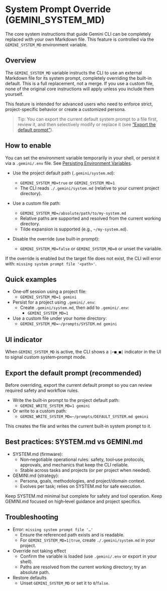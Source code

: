 # System Prompt Override (GEMINI_SYSTEM_MD)

The core system instructions that guide Gemini CLI can be completely replaced with your own Markdown file. This feature is controlled via the `GEMINI_SYSTEM_MD` environment variable.

## Overview

The `GEMINI_SYSTEM_MD` variable instructs the CLI to use an external Markdown file for its system prompt, completely overriding the built-in default. This is a full replacement, not a merge. If you use a custom file, none of the original core instructions will apply unless you include them yourself.

This feature is intended for advanced users who need to enforce strict, project-specific behavior or create a customized persona.

> Tip: You can export the current default system prompt to a file first, review it, and then selectively modify or replace it (see [“Export the default prompt”](#export-the-default-prompt-recommended)).

## How to enable

You can set the environment variable temporarily in your shell, or persist it via a `.gemini/.env` file. See [Persisting Environment Variables](../get-started/authentication.md#persisting-environment-variables).

- Use the project default path (`.gemini/system.md`):
  - `GEMINI_SYSTEM_MD=true` or `GEMINI_SYSTEM_MD=1`
  - The CLI reads `./.gemini/system.md` (relative to your current project directory).

- Use a custom file path:
  - `GEMINI_SYSTEM_MD=/absolute/path/to/my-system.md`
  - Relative paths are supported and resolved from the current working directory.
  - Tilde expansion is supported (e.g., `~/my-system.md`).

- Disable the override (use built‑in prompt):
  - `GEMINI_SYSTEM_MD=false` or `GEMINI_SYSTEM_MD=0` or unset the variable.

If the override is enabled but the target file does not exist, the CLI will error with: `missing system prompt file '<path>'`.

## Quick examples

- One‑off session using a project file:
  - `GEMINI_SYSTEM_MD=1 gemini`
- Persist for a project using `.gemini/.env`:
  - Create `.gemini/system.md`, then add to `.gemini/.env`:
    - `GEMINI_SYSTEM_MD=1`
- Use a custom file under your home directory:
  - `GEMINI_SYSTEM_MD=~/prompts/SYSTEM.md gemini`

## UI indicator

When `GEMINI_SYSTEM_MD` is active, the CLI shows a `|⌐■_■|` indicator in the UI to signal custom system‑prompt mode.

## Export the default prompt (recommended)

Before overriding, export the current default prompt so you can review required safety and workflow rules.

- Write the built‑in prompt to the project default path:
  - `GEMINI_WRITE_SYSTEM_MD=1 gemini`
- Or write to a custom path:
  - `GEMINI_WRITE_SYSTEM_MD=~/prompts/DEFAULT_SYSTEM.md gemini`

This creates the file and writes the current built‑in system prompt to it.

## Best practices: SYSTEM.md vs GEMINI.md

- SYSTEM.md (firmware):
  - Non‑negotiable operational rules: safety, tool‑use protocols, approvals, and mechanics that keep the CLI reliable.
  - Stable across tasks and projects (or per project when needed).
- GEMINI.md (strategy):
  - Persona, goals, methodologies, and project/domain context.
  - Evolves per task; relies on SYSTEM.md for safe execution.

Keep SYSTEM.md minimal but complete for safety and tool operation. Keep GEMINI.md focused on high‑level guidance and project specifics.

## Troubleshooting

- Error: `missing system prompt file '…'`
  - Ensure the referenced path exists and is readable.
  - For `GEMINI_SYSTEM_MD=1|true`, create `./.gemini/system.md` in your project.
- Override not taking effect
  - Confirm the variable is loaded (use `.gemini/.env` or export in your shell).
  - Paths are resolved from the current working directory; try an absolute path.
- Restore defaults
  - Unset `GEMINI_SYSTEM_MD` or set it to `0`/`false`.
